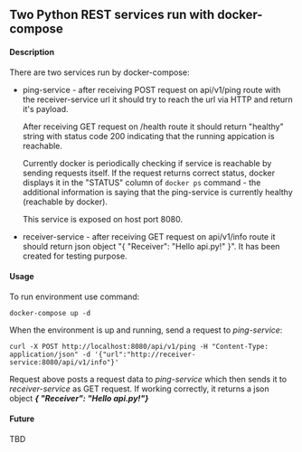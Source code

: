 ## Two Python REST services run with docker-compose

#### Description

There are two services run by docker-compose:
- ping-service - after receiving POST request on api/v1/ping route with the receiver-service url it should try to reach the url via HTTP and return it's payload. 

  After receiving GET request on /health route it should return "healthy" string with status code 200 indicating that the running appication is reachable. 

  Currently docker is periodically checking if service is reachable by sending requests itself. If the request returns correct status, docker displays it in the "STATUS" column of `docker ps` command - the additional information is saying that the ping-service is currently healthy (reachable by docker).

  This service is exposed on host port 8080.
- receiver-service - after receiving GET request on api/v1/info route it should return json object "{ "Receiver": "Hello api.py!" }". It has been created for testing purpose.

#### Usage

To run environment use command:

`docker-compose up -d`

When the environment is up and running, send a request to *ping-service*:

`curl -X POST http://localhost:8080/api/v1/ping -H "Content-Type: application/json" -d '{"url":"http://receiver-service:8080/api/v1/info"}'`

Request above posts a request data to *ping-service* which then sends it to *receiver-service* as GET request.
If working correctly, it returns a json object ***{ "Receiver": "Hello api.py!"}***

#### Future

TBD
